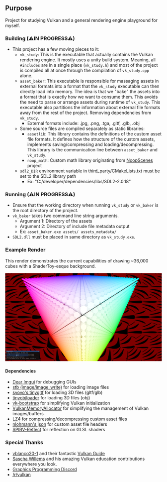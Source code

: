 ## Purpose

Project for studying Vulkan and a general rendering engine playground for myself.

### Building (⚠IN PROGRESS⚠)
- This project has a few moving pieces to it:
  - `vk_study`: This is the executable that actually contains the Vulkan rendering engine. It mostly uses a unity build 
  system. Meaning, all `#includes` are in a single place (`vk_study.h`) and most of the project is compiled all at once 
  through the compilation of `vk_study.cpp` alone.
  - `asset_baker`: This executable is responsible for massaging assets in external formats into a format that the 
  `vk_study` executable can then directly load into memory. The idea is that we "bake" the assets into a format that is
  exactly how we want to consume them. This avoids the need to parse or arrange assets during runtime of `vk_study`. This
  executable also partitions the information about external file formats away from the rest of the project. Removing 
  dependencies from `vk_study`.
    - External formats include: .jpg, .png, .tga, .gltf, .glb, .obj
  - Some source files are compiled separately as static libraries:
    - `assetlib`: This library contains the definitions of the custom asset file formats. It defines how the structure
    of the custom assets, implements saving/compressing and loading/decompressing. This library is the communication line
    between `asset_baker` and `vk_study`.
    - `noop_math`: Custom math library originating from [NoopScenes](https://github.com/Lucodivo/NoopScenes) project
  - `sdl2_DIR` environment variable in third_party/CMakeLists.txt must be set to the SDL2 library path 
    - Ex: "C:/developer/dependencies/libs/SDL2-2.0.18"

### Running (⚠IN PROGRESS⚠)
- Ensure that the working directory when running `vk_study` or `vk_baker` is the root directory of the project.
- `vk_baker` takes two command line string arguments.
  - Argument 1: Directory of the assets
  - Argument 2: Directory of include file metadata output
  - Ex: `asset_baker.exe assets/ assets_metadata/`
- `SDL2.dll` must be placed in same directory as `vk_study.exe`.

### Example Render

This render demonstrates the current capabilities of drawing ~36,000 cubes with a ShaderToy-esque background.

![35937 cubes example picture](https://raw.githubusercontent.com/Lucodivo/RepoSampleImages/master/VulkanStudy/35937_cubes.png)

#### Dependencies
- [Dear Imgui](https://github.com/ocornut/imgui) for debugging GUIs
- [stb (image/image_write)](https://github.com/nothings/stb) for loading image files
- [syoyo's tinygltf](https://github.com/syoyo/tinygltf) for loading 3D files (gltf/glb)
- [tinyobjloader](https://github.com/tinyobjloader/tinyobjloader) for loading 3D files (obj)
- [vk-bootstrap](https://github.com/charles-lunarg/vk-bootstrap) for simplifying Vulkan initialization
- [VulkanMemoryAllocator](https://github.com/GPUOpen-LibrariesAndSDKs/VulkanMemoryAllocator) for simplifying the management of Vulkan images/buffers
- [LZ4](https://github.com/lz4/lz4) for compressing/decompressing custom asset files
- [nlohmann's json](https://github.com/nlohmann/json) for custom asset file headers
- [SPIRV-Reflect](https://github.com/KhronosGroup/SPIRV-Reflect) for reflection on GLSL shaders

### Special Thanks
- [vblanco20-1](https://github.com/vblanco20-1) and their fantastic [Vulkan Guide](https://vkguide.dev/)
- [Sascha Willems](https://github.com/SaschaWillems) and his amazing Vulkan education contributions everywhere you look.
- [Graphics Programming Discord](https://discord.com/invite/6mgNGk7)
- [/r/vulkan](https://www.reddit.com/r/vulkan/)